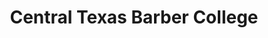 ---
title: "Central Texas Barber College"
url: /harker-heights/central-texas-barber-college/
shop: hairdresser
---